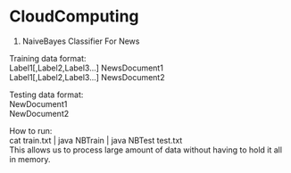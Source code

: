 # CloudComputing
1. NaiveBayes Classifier For News

Training data format:\
Label1[,Label2,Label3...] NewsDocument1\
Label1[,Label2,Label3...] NewsDocument2

Testing data format:\
NewDocument1\
NewDocument2

How to run:\
cat train.txt | java NBTrain | java NBTest test.txt\
This allows us to process large amount of data without having to hold it all in memory.
